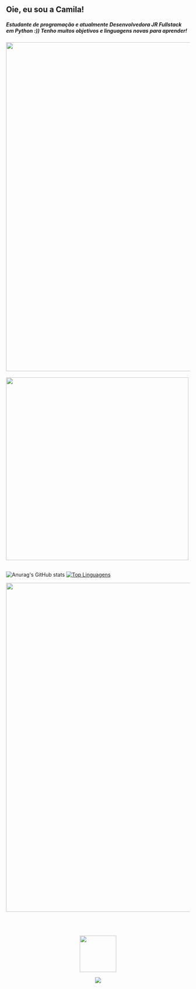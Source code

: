 ## Oie, eu sou a Camila! 

<h5>Estudante de programação e atualmente Desenvolvedora JR Fullstack em Python :)) Tenho muitos objetivos e linguagens novas para aprender!</h5>


<img src="https://user-images.githubusercontent.com/74038190/212284115-f47cd8ff-2ffb-4b04-b5bf-4d1c14c0247f.gif" width="900">
<br><br>
<img src="https://user-images.githubusercontent.com/74038190/212750155-3ceddfbd-19d3-40a3-87af-8d329c8323c4.gif" width="500">
<br><br>

![Anurag's GitHub stats](https://github-readme-stats.vercel.app/api?username=milatiarks&theme=radical&show_icons=true)
   [![Top Linguagens](https://github-readme-stats.vercel.app/api/top-langs/?username=milatiarks&layout=compact&theme=radical)](https://github.com/anuraghazra/github-readme-stats)

<img src="https://user-images.githubusercontent.com/74038190/212284115-f47cd8ff-2ffb-4b04-b5bf-4d1c14c0247f.gif" width="900">
<br><br>
<br><br>
<p align="center">
 <img src="https://user-images.githubusercontent.com/74038190/226127923-0e8b7792-7b3c-462b-951b-63c96ba1a5af.gif" width="100" />
</p>
<p align="center">
  <a href="https://skillicons.dev">
<img src="https://skillicons.dev/icons?i=js,html,css,py,django,nodejs,bootstrap,figma,vscode" />
  </a>
</p>
